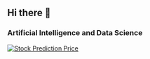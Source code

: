 ## Hi there 👋

### Artificial Intelligence and Data Science
[![Stock Prediction Price](https://github-readme-stats.vercel.app/api/pin/?username=Phonginhere&repo=stock_prediction_price&show_owner=True)](https://github.com/Phonginhere/stock_prediction_price)

<!--
**Phonginhere/Phonginhere** is a ✨ _special_ ✨ repository because its `README.md` (this file) appears on your GitHub profile.

Here are some ideas to get you started:

- 🔭 I’m currently working on ...
- 🌱 I’m currently learning ...
- 👯 I’m looking to collaborate on ...
- 🤔 I’m looking for help with ...
- 💬 Ask me about ...
- 📫 How to reach me: ...
- 😄 Pronouns: ...
- ⚡ Fun fact: ...
-->
